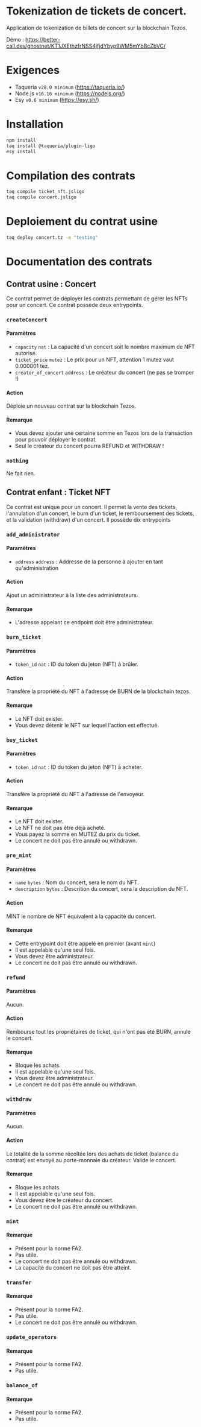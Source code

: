 # Tokenization de tickets de concert.

Application de tokenization de billets de concert sur la blockchain Tezos.

Démo : https://better-call.dev/ghostnet/KT1JXEthzfrNSS4jfjdYbyp9WM5mYbBcZbVC/

# Exigences

- Taqueria `v28.0 minimum` (https://taqueria.io/)
- Node.js `v16.16 minimum` (https://nodejs.org/)
- Esy `v0.6 minimum` (https://esy.sh/)

# Installation

```bash
npm install
taq install @taqueria/plugin-ligo
esy install
```

# Compilation des contrats

```bash
taq compile ticket_nft.jsligo
taq compile concert.jsligo
```

# Deploiement du contrat usine

```bash
taq deploy concert.tz -e "testing"
```

# Documentation des contrats

## Contrat usine : Concert

Ce contrat permet de déployer les contrats permettant de gérer les NFTs pour un concert. Ce contrat possède deux entrypoints.

### `createConcert`

#### Paramètres

- `capacity` `nat` : La capacité d'un concert soit le nombre maximum de NFT autorisé.
- `ticket_price` `mutez` : Le prix pour un NFT, attention 1 mutez vaut 0.000001 tez.
- `creator_of_concert` `address` : Le créateur du concert (ne pas se tromper !)

#### Action

Déploie un nouveau contrat sur la blockchain Tezos.

#### Remarque

- Vous devez ajouter une certaine somme en Tezos lors de la transaction pour pouvoir déployer le contrat.
- Seul le créateur du concert pourra REFUND et WITHDRAW !


### `nothing`

Ne fait rien.

## Contrat enfant : Ticket NFT

Ce contrat est unique pour un concert. Il permet la vente des tickets, l'annulation d'un concert, le burn d'un ticket, le remboursement des tickets, et la validation (withdraw) d'un concert. Il possède dix entrypoints

### `add_administrator`

#### Paramètres

- `address` `address` : Addresse de la personne à ajouter en tant qu'administration

#### Action

Ajout un administrateur à la liste des administrateurs.

#### Remarque

- L'adresse appelant ce endpoint doit être administrateur.

### `burn_ticket`

#### Paramètres

- `token_id` `nat` : ID du token du jeton (NFT) à brûler.

#### Action

Transfère la propriété du NFT à l'adresse de BURN de la blockchain tezos.

#### Remarque

- Le NFT doit exister.
- Vous devez détenir le NFT sur lequel l'action est effectué.

### `buy_ticket`

#### Paramètres

- `token_id` `nat` : ID du token du jeton (NFT) à acheter.

#### Action

Transfère la propriété du NFT à l'adresse de l'envoyeur.

#### Remarque

- Le NFT doit exister.
- Le NFT ne doit pas être déjà acheté.
- Vous payez la somme en MUTEZ du prix du ticket.
- Le concert ne doit pas être annulé ou withdrawn.

### `pre_mint`

#### Paramètres

- `name` `bytes` : Nom du concert, sera le nom du NFT.
- `description` `bytes` : Descrition du concert, sera la description du NFT.

#### Action

MINT le nombre de NFT équivalent à la capacité du concert.

#### Remarque

- Cette entrypoint doit être appelé en premier (avant `mint`)
- Il est appelable qu'une seul fois.
- Vous devez être administrateur.
- Le concert ne doit pas être annulé ou withdrawn.

### `refund`

#### Paramètres

Aucun.

#### Action

Rembourse tout les propriétaires de ticket, qui n'ont pas été BURN, annule le concert.

#### Remarque

- Bloque les achats.
- Il est appelable qu'une seul fois.
- Vous devez être administrateur.
- Le concert ne doit pas être annulé ou withdrawn.

### `withdraw`

#### Paramètres

Aucun.

#### Action

Le totalité de la somme récoltée lors des achats de ticket (balance du contrat) est envoyé au porte-monnaie du créateur. Valide le concert.

#### Remarque

- Bloque les achats.
- Il est appelable qu'une seul fois.
- Vous devez être le créateur du concert.
- Le concert ne doit pas être annulé ou withdrawn.

### `mint`

#### Remarque

- Présent pour la norme FA2.
- Pas utile.
- Le concert ne doit pas être annulé ou withdrawn.
- La capacité du concert ne doit pas être atteint.

### `transfer`

#### Remarque

- Présent pour la norme FA2.
- Pas utile.
- Le concert ne doit pas être annulé ou withdrawn.

### `update_operators`

#### Remarque

- Présent pour la norme FA2.
- Pas utile.

### `balance_of`

#### Remarque

- Présent pour la norme FA2.
- Pas utile.
